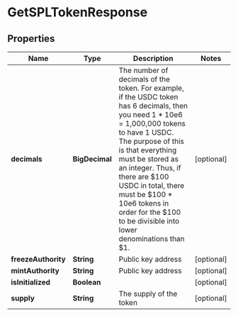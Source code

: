 

# GetSPLTokenResponse


## Properties

Name | Type | Description | Notes
------------ | ------------- | ------------- | -------------
**decimals** | **BigDecimal** | The number of decimals of the token. For example, if the USDC token has 6 decimals, then you need 1 * 10e6 &#x3D; 1,000,000 tokens to have 1 USDC. The purpose of this is that everything must be stored as  an integer. Thus, if there are $100 USDC in total, there must be $100 * 10e6 tokens in order for the $100 to be divisible into lower denominations than $1.  |  [optional]
**freezeAuthority** | **String** | Public key address |  [optional]
**mintAuthority** | **String** | Public key address |  [optional]
**isInitialized** | **Boolean** |  |  [optional]
**supply** | **String** | The supply of the token |  [optional]



